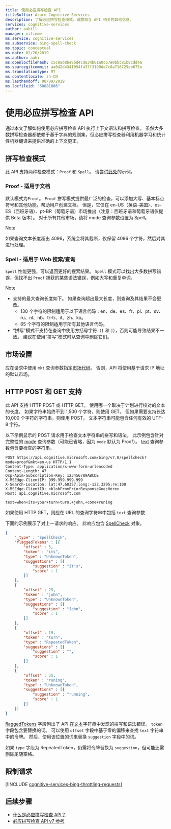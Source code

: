 ```yaml
---
title: 使用必应拼写检查 API
titleSuffix: Azure Cognitive Services
description: 了解必应拼写检查模式、设置和与 API 相关的其他信息。
services: cognitive-services
author: aahill
manager: nitinme
ms.service: cognitive-services
ms.subservice: bing-spell-check
ms.topic: conceptual
ms.date: 02/20/2019
ms.author: aahi
ms.openlocfilehash: c5c9ad8be8bd4cd834b01a0c67e0bbc81b8cdd4a
ms.sourcegitcommit: aa042d4341054f437f3190da7c8a718729eb675e
ms.translationtype: MT
ms.contentlocale: zh-CN
ms.lasthandoff: 08/09/2019
ms.locfileid: "68881886"
---
```

# <a name="using-the-bing-spell-check-api"></a>使用必应拼写检查 API

通过本文了解如何使用必应拼写检查 API 执行上下文语法和拼写检查。 虽然大多数拼写检查器都依赖于基于字典的规则集，但必应拼写检查器利用机器学习和统计性机器翻译来提供准确的上下文更正。 

## <a name="spell-check-modes"></a>拼写检查模式

此 API 支持两种检查模式：`Proof` 和 `Spell`。  请尝试[此处](https://azure.microsoft.com/services/cognitive-services/spell-check/)的示例。

### <a name="proof---for-documents"></a>Proof - 适用于文档 

默认模式为`Proof`。 `Proof` 拼写模式提供最广泛的检查，可以添加大写、基本标点符号和其他功能，帮助用户创建文档。 但是，它仅在 en-US（英语-美国）、es-ES（西班牙语）、pt-BR（葡萄牙语）市场推出（注意：西班牙语和葡萄牙语仅提供 Beta 版本）。 对于所有其他市场，请将 mode 查询参数设置为 Spell。 

> [!NOTE]
> 如果查询文本长度超出 4096，系统会将其截断，仅保留 4096 个字符，然后对其进行处理。 

### <a name="spell----for-web-searchesqueries"></a>Spell - 适用于 Web 搜索/查询

`Spell` 性能更强，可以返回更好的搜索结果。 `Spell` 模式可以找出大多数拼写错误，但找不出 `Proof` 捕获的某些语法错误，例如大写和重复单词。

> [!NOTE]
> * 支持的最大查询长度如下。 如果查询超出最大长度，则查询及其结果不会更改。
>    * 130 个字符的限制适用于以下语言代码：en、de、es、fr、pl、pt、sv、ru、nl、nb、tr-tr、it、zh、ko。 
>    * 65 个字符的限制适用于所有其他语言代码。
> * “拼写”模式不支持在查询中使用方括号字符（`[` 和 `]`），否则可能导致结果不一致。 建议在使用“拼写”模式时从查询中删除它们。

## <a name="market-setting"></a>市场设置

应在请求中使用 `mkt` 查询参数指定[市场代码](https://docs.microsoft.com/rest/api/cognitiveservices-bingsearch/bing-spell-check-api-v7-reference#market-codes)。 否则，API 将使用基于请求 IP 地址的默认市场。


## <a name="http-post-and-get-support"></a>HTTP POST 和 GET 支持

此 API 支持 HTTP POST 或 HTTP GET。 使用哪一个取决于计划进行校对的文本的长度。 如果字符串始终不到 1,500 个字符，则使用 GET。 但如果需要支持长达 10,000 个字符的字符串，则使用 POST。 文本字符串可能包含任何有效的 UTF-8 字符。

以下示例显示的 POST 请求用于检查文本字符串的拼写和语法。 此示例包含针对完整性的 [mode](https://docs.microsoft.com/rest/api/cognitiveservices-bingsearch/bing-spell-check-api-v7-reference#mode) 查询参数（可能已省略，因为 `mode` 默认为 Proof）。 [text](https://docs.microsoft.com/rest/api/cognitiveservices-bingsearch/bing-spell-check-api-v7-reference#text) 查询参数包含要检查的字符串。
  
```  
POST https://api.cognitive.microsoft.com/bing/v7.0/spellcheck?mode=proof&mkt=en-us HTTP/1.1  
Content-Type: application/x-www-form-urlencoded  
Content-Length: 47  
Ocp-Apim-Subscription-Key: 123456789ABCDE  
X-MSEdge-ClientIP: 999.999.999.999  
X-Search-Location: lat:47.60357;long:-122.3295;re:100  
X-MSEdge-ClientID: <blobFromPriorResponseGoesHere>  
Host: api.cognitive.microsoft.com  
 
text=when+its+your+turn+turn,+john,+come+runing  
``` 

如果使用 HTTP GET，则应在 URL 的查询字符串中包括 `text` 查询参数
  
下面的示例展示了对上一请求的响应。 此响应包含 [SpellCheck](https://docs.microsoft.com/rest/api/cognitiveservices-bingsearch/bing-spell-check-api-v7-reference#spellcheck) 对象。 
  
```json
{  
    "_type" : "SpellCheck",  
    "flaggedTokens" : [{  
        "offset" : 5,  
        "token" : "its",  
        "type" : "UnknownToken",  
        "suggestions" : [{  
            "suggestion" : "it's",  
            "score" : 1  
        }]  
    },  
    {  
        "offset" : 25,  
        "token" : "john",  
        "type" : "UnknownToken",  
        "suggestions" : [{  
            "suggestion" : "John",  
            "score" : 1  
        }]  
    },  
    {  
        "offset" : 19,  
        "token" : "turn",  
        "type" : "RepeatedToken",  
        "suggestions" : [{  
            "suggestion" : "",  
            "score" : 1  
        }]  
    },  
    {  
        "offset" : 35,  
        "token" : "runing",  
        "type" : "UnknownToken",  
        "suggestions" : [{  
            "suggestion" : "running",  
            "score" : 1  
        }]  
    }]  
}  
```  
  
[flaggedTokens](https://docs.microsoft.com/rest/api/cognitiveservices-bingsearch/bing-spell-check-api-v7-reference#flaggedtokens) 字段列出了 API 在[文本](https://docs.microsoft.com/rest/api/cognitiveservices-bingsearch/bing-spell-check-api-v7-reference#text)字符串中发现的拼写和语法错误。 `token` 字段包含要替换的词。 可以使用 `offset` 字段中基于零的偏移来查找 `text` 字符串中的令牌。 然后，使用该位置的词来替换 `suggestion` 字段中的词。 

如果 `type` 字段为 RepeatedToken，仍需将令牌替换为 `suggestion`，但可能还需删除尾随空格。

## <a name="throttling-requests"></a>限制请求

[!INCLUDE [cognitive-services-bing-throttling-requests](../../../../includes/cognitive-services-bing-throttling-requests.md)]

## <a name="next-steps"></a>后续步骤

- [什么是必应拼写检查 API？](../overview.md)
- [必应拼写检查 API v7 参考](https://docs.microsoft.com/rest/api/cognitiveservices-bingsearch/bing-spell-check-api-v7-reference)
